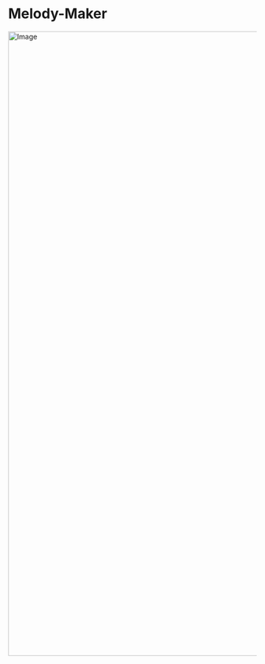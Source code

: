 # Melody-Maker
<img width="1267" alt="Image" src="https://user-images.githubusercontent.com/54548830/172269898-706824a7-2d9f-4360-be5f-5e21f52c837a.png">
